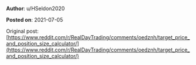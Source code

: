 **Author**: u/HSeldon2020

**Posted on**: 2021-07-05

Original post: [https://www.reddit.com/r/RealDayTrading/comments/oedznh/target_price_and_position_size_calculator/](https://www.reddit.com/r/RealDayTrading/comments/oedznh/target_price_and_position_size_calculator/)


